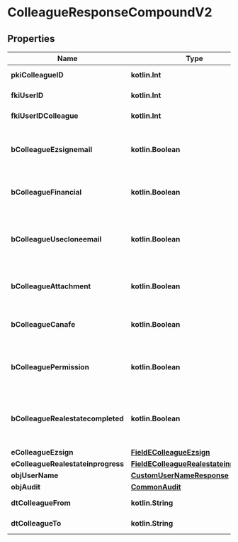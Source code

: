 
# ColleagueResponseCompoundV2

## Properties
| Name | Type | Description | Notes |
| ------------ | ------------- | ------------- | ------------- |
| **pkiColleagueID** | **kotlin.Int** | The unique ID of the Colleague |  |
| **fkiUserID** | **kotlin.Int** | The unique ID of the User |  |
| **fkiUserIDColleague** | **kotlin.Int** | The unique ID of the User |  |
| **bColleagueEzsignemail** | **kotlin.Boolean** | Whether the email can be used by the cloning user in Ezsign |  |
| **bColleagueFinancial** | **kotlin.Boolean** | Whether the cloning user has access to the financial |  |
| **bColleagueUsecloneemail** | **kotlin.Boolean** | Whether the cloning user has access to the cloned user email to send communications |  |
| **bColleagueAttachment** | **kotlin.Boolean** | Whether the cloning user has access to the attachment |  |
| **bColleagueCanafe** | **kotlin.Boolean** | Whether the cloning user has access to canafe |  |
| **bColleaguePermission** | **kotlin.Boolean** | Whether the cloning user copies the permission of the cloned user |  |
| **bColleagueRealestatecompleted** | **kotlin.Boolean** | Whether if the cloning user has access to the completed folders in real estate |  |
| **eColleagueEzsign** | [**FieldEColleagueEzsign**](FieldEColleagueEzsign.md) |  |  |
| **eColleagueRealestateinprogress** | [**FieldEColleagueRealestateinprogess**](FieldEColleagueRealestateinprogess.md) |  |  |
| **objUserName** | [**CustomUserNameResponse**](CustomUserNameResponse.md) |  |  |
| **objAudit** | [**CommonAudit**](CommonAudit.md) |  |  |
| **dtColleagueFrom** | **kotlin.String** | The from of the Colleague |  [optional] |
| **dtColleagueTo** | **kotlin.String** | The to of the Colleague |  [optional] |



